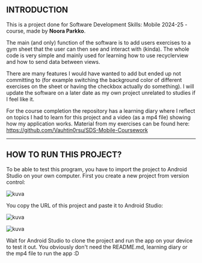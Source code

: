 <h2>INTRODUCTION</h2>

This is a project done for Software Development Skills: Mobile 2024-25 -course, made by <b>Noora Parkko</b>.

The main (and only) function of the software is to add users exercises to a gym sheet that the user can then see and interact with (kinda). The whole code is very simple and mainly used for learning how to use recyclerview and how to send data between views. 

There are many features I would have wanted to add but ended up not committing to (for example switching the background color of different exercises on the sheet or having the checkbox actually do something).
I will update the software on a later date as my own project unrelated to studies if I feel like it.

For the course completion the repository has a learning diary where I reflect on topics I had to learn for this project and a video (as a mp4 file) showing how my application works. 
Material from my exercises can be found here: https://github.com/Vauhtin0rsu/SDS-Mobile-Coursework

___
<h2>HOW TO RUN THIS PROJECT?</h2>

To be able to test this program, you have to import the project to Android Studio on your own computer. 
First you create a new project from version control:

![kuva](https://github.com/user-attachments/assets/17330015-a0f3-4631-a774-639d945665d5)

You copy the URL of this project and paste it to Android Studio: 

![kuva](https://github.com/user-attachments/assets/a209767a-4226-4f40-8d29-44df913b5962)

![kuva](https://github.com/user-attachments/assets/54517659-0a9b-42f9-9e15-0da95dfdc44c)

Wait for Android Studio to clone the project and run the app on your device to test it out. 
You obviously don't need the README.md, learning diary or the mp4 file to run the app :D






